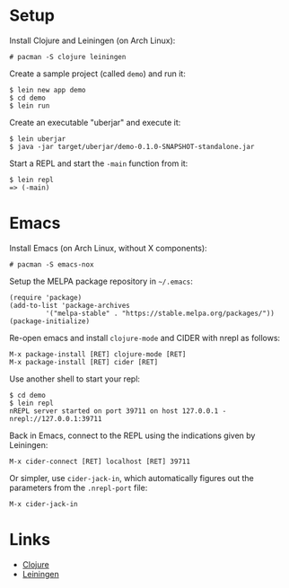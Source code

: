# Setup

Install Clojure and Leiningen (on Arch Linux):

    # pacman -S clojure leiningen

Create a sample project (called `demo`) and run it:

    $ lein new app demo
    $ cd demo
    $ lein run

Create an executable "uberjar" and execute it:

    $ lein uberjar
    $ java -jar target/uberjar/demo-0.1.0-SNAPSHOT-standalone.jar

Start a REPL and start the `-main` function from it:

    $ lein repl
    => (-main)

# Emacs

Install Emacs (on Arch Linux, without X components):

    # pacman -S emacs-nox

Setup the MELPA package repository in `~/.emacs`:

    (require 'package)
    (add-to-list 'package-archives
             '("melpa-stable" . "https://stable.melpa.org/packages/"))
    (package-initialize)

Re-open emacs and install `clojure-mode` and CIDER with nrepl as follows:

    M-x package-install [RET] clojure-mode [RET]
    M-x package-install [RET] cider [RET]

Use another shell to start your repl:

    $ cd demo
    $ lein repl
    nREPL server started on port 39711 on host 127.0.0.1 - nrepl://127.0.0.1:39711

Back in Emacs, connect to the REPL using the indications given by Leiningen:

    M-x cider-connect [RET] localhost [RET] 39711

Or simpler, use `cider-jack-in`, which automatically figures out the parameters
from the `.nrepl-port` file:

    M-x cider-jack-in

# Links

- [Clojure](https://clojure.org/)
- [Leiningen](https://leiningen.org/)
